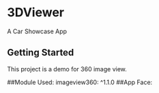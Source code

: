 # 3DViewer

A Car Showcase App 

## Getting Started

This project is a demo for 360 image view.

##Module Used:
	imageview360: ^1.1.0
##App Face:


